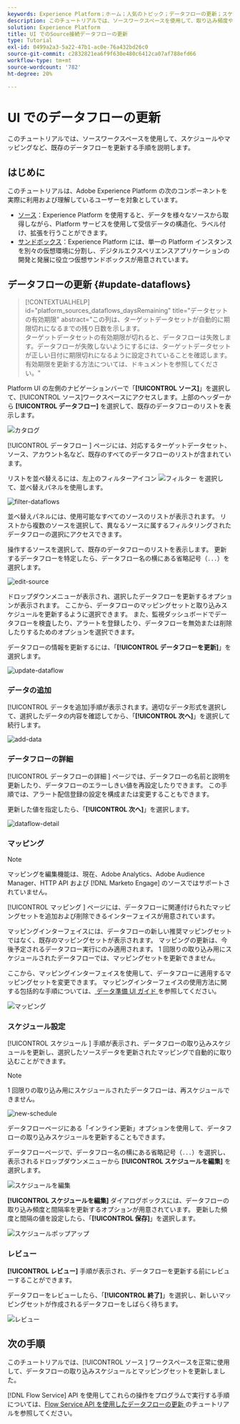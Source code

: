 ```yaml
---
keywords: Experience Platform；ホーム；人気のトピック；データフローの更新；スケジュールの編集
description: このチュートリアルでは、ソースワークスペースを使用して、取り込み頻度やインターバルレートなどのデータフロースケジュールを更新する手順を説明します。
solution: Experience Platform
title: UI でのSource接続データフローの更新
type: Tutorial
exl-id: 0499a2a3-5a22-47b1-ac0e-76a432bd26c0
source-git-commit: c2832821ea6f9f630e480c6412ca07af788efd66
workflow-type: tm+mt
source-wordcount: '782'
ht-degree: 20%

---
```


# UI でのデータフローの更新

このチュートリアルでは、ソースワークスペースを使用して、スケジュールやマッピングなど、既存のデータフローを更新する手順を説明します。

## はじめに

このチュートリアルは、Adobe Experience Platform の次のコンポーネントを実際に利用および理解しているユーザーを対象としています。

* [ソース](../../home.md)：Experience Platform を使用すると、データを様々なソースから取得しながら、Platform サービスを使用して受信データの構造化、ラベル付け、拡張を行うことができます。
* [サンドボックス](../../../sandboxes/home.md)：Experience Platform には、単一の Platform インスタンスを別々の仮想環境に分割し、デジタルエクスペリエンスアプリケーションの開発と発展に役立つ仮想サンドボックスが用意されています。

## データフローの更新 {#update-dataflows}

>[!CONTEXTUALHELP]
>id="platform_sources_dataflows_daysRemaining"
>title="データセットの有効期限"
>abstract="この列は、ターゲットデータセットが自動的に期限切れになるまでの残り日数を示します。<br>ターゲットデータセットの有効期限が切れると、データフローは失敗します。データフローが失敗しないようにするには、ターゲットデータセットが正しい日付に期限切れになるように設定されていることを確認します。有効期限を更新する方法については、ドキュメントを参照してください。"

Platform UI の左側のナビゲーションバーで「**[!UICONTROL ソース]**」を選択して、[!UICONTROL ソース]ワークスペースにアクセスします。上部のヘッダーから **[!UICONTROL データフロー]** を選択して、既存のデータフローのリストを表示します。

![カタログ](../../images/tutorials/update-dataflows/catalog.png)

[!UICONTROL  データフロー ] ページには、対応するターゲットデータセット、ソース、アカウント名など、既存のすべてのデータフローのリストが含まれています。

リストを並べ替えるには、左上のフィルターアイコン ![ フィルター ](/help/images/icons/filter.png) を選択して、並べ替えパネルを使用します。

![filter-dataflows](../../images/tutorials/update-dataflows/filter-dataflows.png)

並べ替えパネルには、使用可能なすべてのソースのリストが表示されます。 リストから複数のソースを選択して、異なるソースに属するフィルタリングされたデータフローの選択にアクセスできます。

操作するソースを選択して、既存のデータフローのリストを表示します。 更新するデータフローを特定したら、データフロー名の横にある省略記号（`...`）を選択します。

![edit-source](../../images/tutorials/update-dataflows/edit-source.png)

ドロップダウンメニューが表示され、選択したデータフローを更新するオプションが表示されます。 ここから、データフローのマッピングセットと取り込みスケジュールを更新するように選択できます。 また、監視ダッシュボードでデータフローを検査したり、アラートを登録したり、データフローを無効または削除したりするためのオプションを選択できます。

データフローの情報を更新するには、「**[!UICONTROL データフローを更新]**」を選択します。

![update-dataflow](../../images/tutorials/update-dataflows/update-dataflow.png)

### データの追加

[!UICONTROL データを追加]手順が表示されます。適切なデータ形式を選択して、選択したデータの内容を確認してから、「**[!UICONTROL 次へ]**」を選択して続行します。

![add-data](../../images/tutorials/update-dataflows/add-data.png)

### データフローの詳細

[!UICONTROL  データフローの詳細 ] ページでは、データフローの名前と説明を更新したり、データフローのエラーしきい値を再設定したりできます。 この手順では、アラート配信登録の設定を構成または変更することもできます。

更新した値を指定したら、「**[!UICONTROL 次へ]**」を選択します。

![dataflow-detail](../../images/tutorials/update-dataflows/dataflow-detail.png)

### マッピング

>[!NOTE]
>
>マッピングを編集機能は、現在、Adobe Analytics、Adobe Audience Manager、HTTP API および [!DNL Marketo Engage] のソースではサポートされていません。

[!UICONTROL  マッピング ] ページには、データフローに関連付けられたマッピングセットを追加および削除できるインターフェイスが用意されています。

マッピングインターフェイスには、データフローの新しい推奨マッピングセットではなく、既存のマッピングセットが表示されます。 マッピングの更新は、今後予定されるデータフロー実行にのみ適用されます。 1 回限りの取り込み用にスケジュールされたデータフローでは、マッピングセットを更新できません。

ここから、マッピングインターフェイスを使用して、データフローに適用するマッピングセットを変更できます。 マッピングインターフェイスの使用方法に関する包括的な手順については、[ データ準備 UI ガイド ](../../../data-prep/ui/mapping.md) を参照してください。

![マッピング](../../images/tutorials/update-dataflows/mapping.png)

### スケジュール設定

[!UICONTROL  スケジュール ] 手順が表示され、データフローの取り込みスケジュールを更新し、選択したソースデータを更新されたマッピングで自動的に取り込むことができます。

>[!NOTE]
>
>1 回限りの取り込み用にスケジュールされたデータフローは、再スケジュールできません。

![new-schedule](../../images/tutorials/update-dataflows/new-schedule.png)

データフローページにある「インライン更新」オプションを使用して、データフローの取り込みスケジュールを更新することもできます。

データフローページで、データフロー名の横にある省略記号（`...`）を選択し、表示されるドロップダウンメニューから **[!UICONTROL スケジュールを編集]** を選択します。

![ スケジュールを編集 ](../../images/tutorials/update-dataflows/edit-schedule.png)

**[!UICONTROL スケジュールを編集]** ダイアログボックスには、データフローの取り込み頻度と間隔率を更新するオプションが用意されています。 更新した頻度と間隔の値を設定したら、「**[!UICONTROL 保存]**」を選択します。

![ スケジュールポップアップ ](../../images/tutorials/update-dataflows/schedule-pop-up.png)

### レビュー

**[!UICONTROL レビュー]** 手順が表示され、データフローを更新する前にレビューすることができます。

データフローをレビューしたら、「**[!UICONTROL 終了]**」を選択し、新しいマッピングセットが作成されるデータフローをしばらく待ちます。

![レビュー](../../images/tutorials/update-dataflows/review.png)

## 次の手順

このチュートリアルでは、[!UICONTROL  ソース ] ワークスペースを正常に使用して、データフローの取り込みスケジュールとマッピングセットを更新しました。

[!DNL Flow Service] API を使用してこれらの操作をプログラムで実行する手順については、[Flow Service API を使用したデータフローの更新 ](../../tutorials/api/update-dataflows.md) のチュートリアルを参照してください。
